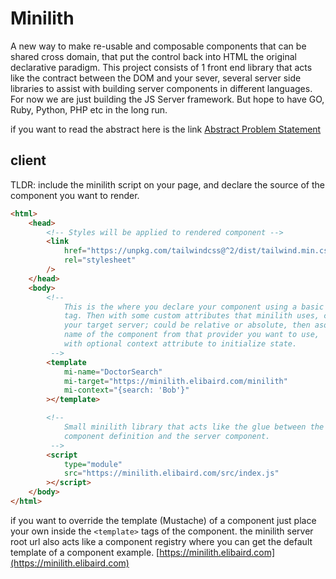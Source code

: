 # Minilith

A new way to make re-usable and composable components that can be shared cross domain, that put the control back into HTML the original declarative paradigm. This project consists of 1 front end library that acts like the contract between the DOM and your sever, several server side libraries to assist with building server components in different languages. For now we are just building the JS Server framework. But hope to have GO, Ruby, Python, PHP etc in the long run.

if you want to read the abstract here is the link [Abstract Problem Statement](https://github.com/fuzzybaird/minilith/blob/main/abstract.md)

## client

TLDR: include the minilith script on your page, and declare the source of the component you want to render.

```html
<html>
	<head>
		<!-- Styles will be applied to rendered component -->
		<link
			href="https://unpkg.com/tailwindcss@^2/dist/tailwind.min.css"
			rel="stylesheet"
		/>
	</head>
	<body>
		<!-- 
			This is the where you declare your component using a basic template
			tag. Then with some custom attributes that minilith uses, choose
			your target server; could be relative or absolute, then aso a
			name of the component from that provider you want to use,
			with optional context attribute to initialize state.
		 -->
		<template
			mi-name="DoctorSearch"
			mi-target="https://minilith.elibaird.com/minilith"
			mi-context="{search: 'Bob'}"
		></template>

		<!-- 
			Small minilith library that acts like the glue between the client
			component definition and the server component.
		 -->
		<script
			type="module"
			src="https://minilith.elibaird.com/src/index.js"
		></script>
	</body>
</html>
```

if you want to override the template (Mustache) of a component just place your own inside the `<template>` tags of the component. the minilith server root url also acts like a component registry where you can get the default template of a component example. [https://minilith.elibaird.com](https://minilith.elibaird.com)
